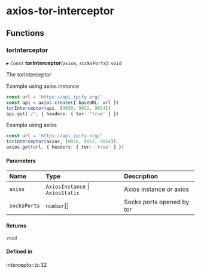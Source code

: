 # axios-tor-interceptor

## Functions

### torInterceptor

▸ `Const` **torInterceptor**(`axios`, `socksPorts`): `void`

The torInterceptor

Example using axios instance

```ts
const url = 'https://api.ipify.org/'
const api = axios.create({ baseURL: url })
torInterceptor(api, [9050, 9052, 9054])
api.get('/', { headers: { tor: 'true' } })
```

Example using axios

```ts
const url = 'https://api.ipify.org/'
torInterceptor(axios, [9050, 9052, 9054])
axios.get(url, { headers: { tor: 'true' } })
```

#### Parameters

| Name | Type | Description |
| :------ | :------ | :------ |
| `axios` | `AxiosInstance` \| `AxiosStatic` | Axios instance or axios |
| `socksPorts` | `number`[] | Socks ports opened by tor |

#### Returns

`void`

#### Defined in

interceptor.ts:32
